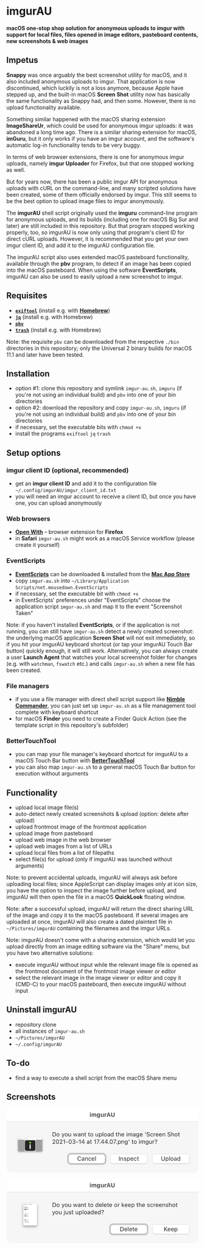 # imgurAU
**macOS one-stop shop solution for anonymous uploads to imgur with support for local files, files opened in image editors, pasteboard contents, new screenshots & web images**

## Impetus
**Snappy** was once arguably the best screenshot utility for macOS, and it also included anonymous uploads to imgur. That application is now discontinued, which luckily is not a loss anymore, because Apple have stepped up, and the built-in macOS **Screen Shot** utility now has basically the same functionality as Snappy had, and then some. However, there is no upload functionality available.

Something similar happened with the macOS sharing extension **ImageShareUr**, which could be used for anonymous imgur uploads: it was abandoned a long time ago. There is a similar sharing extension for macOS, **imGuru**, but it only works if you have an imgur account, and the software's automatic log-in functionality tends to be very buggy.

In terms of web browser extensions, there is one for anonymous imgur uploads, namely **imgur Uploader** for Firefox, but that one stopped working as well.

But for years now, there has been a public imgur API for anonymous uploads with cURL on the command-line, and many scripted solutions have been created, some of them officially endorsed by imgur. This still seems to be the best option to upload image files to imgur anonymously.

The **imgurAU** shell script originally used the **imguru** command-line program for anonymous uploads, and its builds (including one for macOS Big Sur and later) are still included in this repository. But that program stopped working properly, too, so imgurAU is now only using that program's client ID for direct cURL uploads. However, it is recommended that you get your own imgur client ID, and add it to the imgurAU configuration file.

The imgurAU script also uses extended macOS pasteboard functionality, available through the **pbv** program, to detect if an image has been copied into the macOS pasteboard. When using the software **EventScripts**, imgurAU can also be used to easily upload a new screenshot to imgur.

## Requisites
* **[`exiftool`](https://exiftool.org/)** (install e.g. with **[Homebrew](https://brew.sh/)**)
* **[`jq`](https://stedolan.github.io/jq/)** (install e.g. with Homebrew)
* **[`pbv`](https://github.com/chbrown/macos-pasteboard)**
* **[`trash`](https://github.com/sindresorhus/macos-trash)** (install e.g. with Homebrew)

Note: the requisite `pbv` can be downloaded from the respective `./bin` directories in this repository; only the Universal 2 binary builds for macOS 11.1 and later have been tested.

## Installation
* option #1: clone this repository and symlink `imgur-au.sh`, `imguru` (if you're not using an individual build) and `pbv` into one of your bin directories
* option #2: download the repository and copy `imgur-au.sh`, `imguru` (if you're not using an individual build) and `pbv` into one of your bin directories
* if necessary, set the executable bits with `chmod +x`
* install the programs `exiftool` `jq` `trash`

## Setup options
### imgur client ID (optional, recommended)
* get an **imgur client ID** and add it to the configuration file `~/.config/imgurAU/imgur_client_id.txt`
* you will need an imgur account to receive a client ID, but once you have one, you can upload anonymously

### Web browsers
* **[Open With](https://addons.mozilla.org/en-US/firefox/addon/open-with/)** – browser extension for **Firefox**
* in **Safari** `imgur-au.sh` might work as a macOS Service workflow (please create it yourself)

### EventScripts
* **[EventScripts](https://www.mousedown.net/software/EventScripts.html)** can be downloaded & installed from the **[Mac App Store](https://apps.apple.com/gb/app/eventscripts/id525319418?mt=12)**
* copy `imgur-au.sh` into `~/Library/Application Scripts/net.mousedown.EventScripts`
* if necessary, set the executable bit with `chmod +x`
* in EventScripts' preferences under "EventScripts" choose the application script `imgur-au.sh` and map it to the event "Screenshot Taken"

Note: if you haven't installed **EventScripts**, or if the application is not running, you can still have `imgur-au.sh` detect a newly created screenshot: the underlying macOS application **Screen Shot** will not exit immediately, so if you hit your imgurAU keyboard shortcut (or tap your imgurAU Touch Bar button) quickly enough, it will still work. Alternatively, you can always create a user **Launch Agent** that watches your local screenshot folder for changes (e.g. with `watchman`, `fswatch` etc.) and calls `imgur-au.sh` when a new file has been created.

### File managers
* if you use a file manager with direct shell script support like **[Nimble Commander](https://magnumbytes.com)**, you can just set up `imgur-au.sh` as a file management tool complete with keyboard shortcut
* for macOS **Finder** you need to create a Finder Quick Action (see the template script in this repository's subfolder)

### BetterTouchTool
* you can map your file manager's keyboard shortcut for imgurAU to a macOS Touch Bar button with **[BetterTouchTool](https://folivora.ai)**
* you can also map `imgur-au.sh` to a general macOS Touch Bar button for execution without arguments

## Functionality
* upload local image file(s)
* auto-detect newly created screenshots & upload (option: delete after upload)
* upload frontmost image of the frontmost application
* upload image from pasteboard
* upload web image in the web browser
* upload web images from a list of URLs
* upload local files from a list of filepaths
* select file(s) for upload (only if imgurAU was launched without arguments)

Note: to prevent accidental uploads, imgurAU will always ask before uploading local files; since AppleScript can display images only at icon size, you have the option to inspect the image further before upload, and imgurAU will then open the file in a macOS **QuickLook** floating window.

Note: after a successful upload, imgurAU will return the direct sharing URL of the image and copy it to the macOS pasteboard. If several images are uploaded at once, imgurAU will also create a dated plaintext file in `~/Pictures/imgurAU` containing the filenames and the imgur URLs.

Note: imgurAU doesn't come with a sharing extension, which would let you upload directly from an image editing software via the "Share" menu, but you have two alternative solutions:

* execute imgurAU without input while the relevant image file is opened as the frontmost document of the frontmost image viewer or editor
* select the relevant image in the image viewer or editor and copy it (CMD-C) to your macOS pasteboard, then execute imgurAU without input

## Uninstall imgurAU
* repository clone
* all instances of `imgur-au.sh`
* `~/Pictures/imgurAU`
* `~/.config/imgurAU`

## To-do
* find a way to execute a shell script from the macOS Share menu

## Screenshots

![sg01](https://raw.githubusercontent.com/JayBrown/imgurAU/main/img/01_main.png)

![sg02](https://raw.githubusercontent.com/JayBrown/imgurAU/main/img/02_trash.png)
